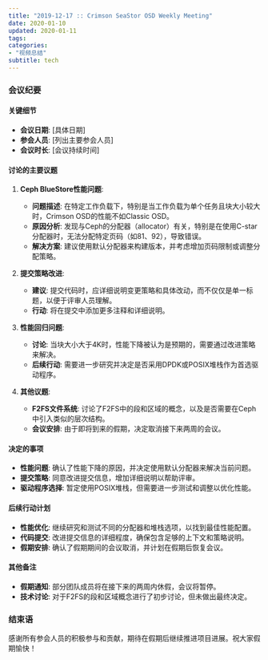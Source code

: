 ```yaml
---
title: "2019-12-17 :: Crimson SeaStor OSD Weekly Meeting"
date: 2020-01-10
updated: 2020-01-11
tags:
categories:
- "视频总结"
subtitle: tech
---
```



### 会议纪要

#### 关键细节
- **会议日期**: [具体日期]
- **参会人员**: [列出主要参会人员]
- **会议时长**: [会议持续时间]

#### 讨论的主要议题
1. **Ceph BlueStore性能问题**:
   - **问题描述**: 在特定工作负载下，特别是当工作负载为单个任务且块大小较大时，Crimson OSD的性能不如Classic OSD。
   - **原因分析**: 发现与Ceph的分配器（allocator）有关，特别是在使用C-star分配器时，无法分配特定页码（如81、92），导致错误。
   - **解决方案**: 建议使用默认分配器来构建版本，并考虑增加页码限制或调整分配策略。

2. **提交策略改进**:
   - **建议**: 提交代码时，应详细说明变更策略和具体改动，而不仅仅是单一标题，以便于评审人员理解。
   - **行动**: 将在提交中添加更多注释和详细说明。

3. **性能回归问题**:
   - **讨论**: 当块大小大于4K时，性能下降被认为是预期的，需要通过改进策略来解决。
   - **后续行动**: 需要进一步研究并决定是否采用DPDK或POSIX堆栈作为首选驱动程序。

4. **其他议题**:
   - **F2FS文件系统**: 讨论了F2FS中的段和区域的概念，以及是否需要在Ceph中引入类似的层次结构。
   - **会议安排**: 由于即将到来的假期，决定取消接下来两周的会议。

#### 决定的事项
- **性能问题**: 确认了性能下降的原因，并决定使用默认分配器来解决当前问题。
- **提交策略**: 同意改进提交信息，增加详细说明以帮助评审。
- **驱动程序选择**: 暂定使用POSIX堆栈，但需要进一步测试和调整以优化性能。

#### 后续行动计划
- **性能优化**: 继续研究和测试不同的分配器和堆栈选项，以找到最佳性能配置。
- **代码提交**: 改进提交信息的详细程度，确保包含足够的上下文和策略说明。
- **假期安排**: 确认了假期期间的会议取消，并计划在假期后恢复会议。

#### 其他备注
- **假期通知**: 部分团队成员将在接下来的两周内休假，会议将暂停。
- **技术讨论**: 对于F2FS的段和区域概念进行了初步讨论，但未做出最终决定。

### 结束语
感谢所有参会人员的积极参与和贡献，期待在假期后继续推进项目进展。祝大家假期愉快！